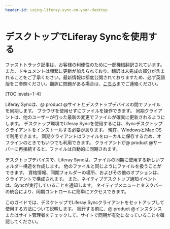 ```yaml
---
header-id: using-liferay-sync-on-your-desktop
---
```


# デスクトップでLiferay Syncを使用する

<p class="alert alert-info"><span class="wysiwyg-color-blue120">ファストトラック記事は、お客様の利便性のために一部機械翻訳されています。また、ドキュメントは頻繁に更新が加えられており、翻訳は未完成の部分が含まれることをご了承ください。最新情報は都度公開されておりますため、必ず英語版をご参照ください。翻訳に問題がある場合は、<a href="mailto:support-content-jp@liferay.com">こちら</a>までご連絡ください。</span></p>

[TOC levels=1-4]

Liferay Syncは、@ product @サイトとデスクトップデバイスの間でファイルを同期します。 ブラウザを使用せずにファイルを操作できます。 同期クライアントは、他のユーザーが行った最新の変更でファイルが確実に更新されるようにします。 デスクトップ環境でLiferay Syncを使用するには、Syncデスクトップクライアントをインストールする必要があります。 現在、WindowsとMac OSで利用できます。 同期クライアントはファイルをローカルに保存するため、オフラインのときでもいつでも利用できます。 クライアントが@ product @サーバーに再接続すると、ファイルは自動的に同期されます。

デスクトップデバイスで、Liferay Syncは、ファイルの同期に使用する新しいフォルダー構造を作成します。 他のファイルと同じようにファイルを扱うことができます。 資格情報、同期フォルダーの場所、およびその他のオプションは、クライアントで構成されます。 また、ネイティブデスクトップ通知イベントは、Syncが実行していることを通知します。 ネイティブメニューとタスクバーの統合により、同期コントロールに簡単にアクセスできます。

このガイドでは、デスクトップでLiferay Syncクライアントをセットアップして使用する方法について説明します。 続行する前に、@ product @インスタンスまたはサイト管理者をチェックして、サイトで同期が有効になっていることを確認してください。
